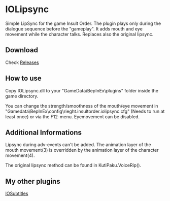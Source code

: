 # IOLipsync
Simple LipSync for the game Insult Order. The plugin plays only during the dialogue sequence before the "gameplay". It adds mouth and eye movement while the character talks. Replaces also the original lipsync.

## Download
Check [Releases](https://github.com/Rieght/IOLipsync/releases)

## How to use
Copy IOLipsync.dll to your "GameData\BepInEx\plugins" folder inside the game directory.

You can change the strength/smoothness of the mouth/eye movement in "Gamedata\BepInEx\config\rieght.insultorder.iolipsync.cfg" (Needs to run at least once) or via the F12-menu.
Eyemovement can be disabled.

## Additional Informations
Lipsync during adv-events can't be added. The animation layer of the mouth movement(3) is overridden by the animation layer of the character movement(4).

The original lipsync method can be found in KutiPaku.VoiceRip().

## My other plugins
[IOSubtitles](https://github.com/Rieght/IOSubtitles)
